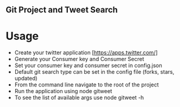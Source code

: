 ## Git Project and Tweet Search 

# Usage 
- Create your twitter application [https://apps.twitter.com/]
- Generate your Consumer key and Consumer Secret 
- Set your consumer key and consumer secret in config.json
- Default git search type can be set in the config file (forks, stars, updated)
- From the command line navigate to the root of the project 
- Run the application using 
    node gitweet 
- To see the list of available args use 
    node gitweet -h


